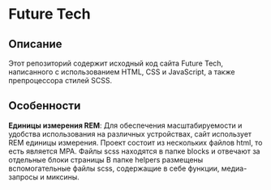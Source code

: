 # Future Tech
## Описание
Этот репозиторий содержит исходный код cайта Future Tech, написанного с использованием HTML, CSS и JavaScript, а также препроцессора стилей SCSS.
## Особенности
**Единицы измерения REM**: Для обеспечения масштабируемости и удобства использования на различных устройствах, сайт использует REM единицы измерения.
Проект состоит из нескольких файлов html, то есть является MPA. 
Файлы scss находятся в папке blocks и отвечают за отдельные блоки страницы
В папке helpers размещены вспомогательные файлы scss, содержащие в себе функции, медиа-запросы и миксины.

